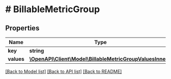 # # BillableMetricGroup

## Properties

Name | Type | Description | Notes
------------ | ------------- | ------------- | -------------
**key** | **string** |  | [optional]
**values** | [**\OpenAPI\Client\Model\BillableMetricGroupValuesInner[]**](BillableMetricGroupValuesInner.md) |  | [optional]

[[Back to Model list]](../../README.md#models) [[Back to API list]](../../README.md#endpoints) [[Back to README]](../../README.md)

